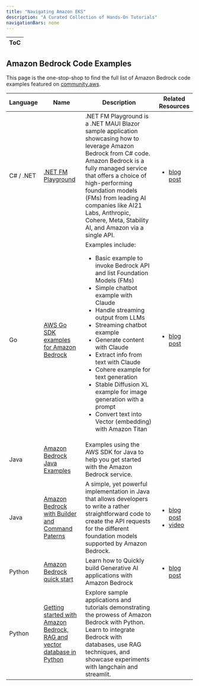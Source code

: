 ```yaml
---
title: "Navigating Amazon EKS"
description: "A Curated Collection of Hands-On Tutorials"
navigationBars: none
--- 
```

|ToC|
|---|

## Amazon Bedrock Code Examples

This page is the one-stop-shop to find the full list of Amazon Bedrock code examples featured on [community.aws](https://community.aws).

| Language | Name | Description | Related Resources |
| -------- | ---- | ----------- | ----------------- |
| C# / .NET | [.NET FM Playground](https://github.com/build-on-aws/dotnet-fm-playground) | .NET FM Playground is a .NET MAUI Blazor sample application showcasing how to leverage Amazon Bedrock from C# code. Amazon Bedrock is a fully managed service that offers a choice of high-performing foundation models (FMs) from leading AI companies like AI21 Labs, Anthropic, Cohere, Meta, Stability AI, and Amazon via a single API. | <ul><li>[blog post](https://community.aws/posts/future-proof-dotnet-app-with-amazon-bedrock)</li></ul> |
| Go        | [AWS Go SDK examples for Amazon Bedrock](https://github.com/build-on-aws/amazon-bedrock-go-sdk-examples) | Examples include: <ul><li>Basic example to invoke Bedrock API and list Foundation Models (FMs)</li><li>Simple chatbot example with Claude</li><li>Handle streaming output from LLMs</li><li>Streaming chatbot example</li><li>Generate content with Claude</li><li>Extract info from text with Claude</li><li>Cohere example for text generation</li><li>Stable Diffusion XL example for image generation with a prompt</li><li>Convert text into Vector (embedding) with Amazon Titan</li></ul> | <ul><li>[blog post](https://community.aws/concepts/amazon-bedrock-golang-getting-started)</li></ul> |
| Java | [Amazon Bedrock Java Examples](https://github.com/build-on-aws/amazon-bedrock-java-examples) |  Examples using the AWS SDK for Java to help you get started with the Amazon Bedrock service. | |
| Java | [Amazon Bedrock with Builder and Command Paterns](https://github.com/build-on-aws/amazon-bedrock-with-builder-and-command-patterns) | A simple, yet powerful implementation in Java that allows developers to write a rather straightforward code to create the API requests for the different foundation models supported by Amazon Bedrock. | <ul><li>[blog post](https://community.aws/posts/amazon-bedrock-developing-java-applications)</li><li>[video](https://www.youtube.com/watch?v=Vv2J8N0-eHc)</li></ul> |
| Python | [Amazon Bedrock quick start](https://github.com/build-on-aws/amazon-bedrock-quick-start) | Learn how to Quickly build Generative AI applications with Amazon Bedrock | <ul><li>[blog post](https://community.aws/posts/amazon-bedrock-quick-start)</li></ul> |
| Python | [Getting started with Amazon Bedrock, RAG and vector database in Python](https://github.com/build-on-aws/llm-rag-vectordb-python) | Explore sample applications and tutorials demonstrating the prowess of Amazon Bedrock with Python. Learn to integrate Bedrock with databases, use RAG techniques, and showcase experiments with langchain and streamlit. | |

